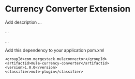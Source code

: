 # Currency Converter Extension

Add description ...


...


...


Add this dependency to your application pom.xml

```
<groupId>com.mergestack.muleconnector</groupId>
<artifactId>mule-currency-converter</artifactId>
<version>1.0.0</version>
<classifier>mule-plugin</classifier>
```
